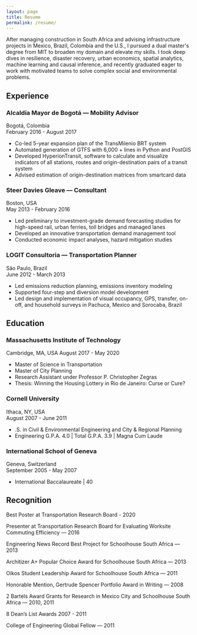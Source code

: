 ```yaml
---
layout: page
title: Resume
permalink: /resume/
---
```


After managing construction in South Africa and advising infrastructure projects in Mexico, Brazil, Colombia and the U.S., I pursued a dual master's degree from MIT to broaden my domain and elevate my skills. I took deep dives in resilience, disaster recovery, urban economics, spatial analytics, machine learning and causal inference, and recently graduated eager to work with motivated teams to solve complex social and environmental problems. 

## Experience

### Alcaldía Mayor de Bogotá — Mobility Advisor
Bogotá, Colombia  
February 2016 - August 2017  
- Co-led 5-year expansion plan of the TransMilenio BRT system
- Automated generation of GTFS with 6,000 + lines in Python and PostGIS
- Developed HyperionTransit, software to calculate and visualize indicators
of all stations, routes and origin-destination pairs of a transit system
- Advised estimation of origin-destination matrices from smartcard data

### Steer Davies Gleave — Consultant
Boston, USA  
May 2013 - February 2016  
- Led preliminary to investment-grade demand forecasting studies for
high-speed rail, urban ferries, toll bridges and managed lanes
- Developed an innovative transportation demand management tool
- Conducted economic impact analyses, hazard mitigation studies

### LOGIT Consultoria — Transportation Planner
São Paulo, Brazil  
June 2012 - March 2013  
- Led emissions reduction planning, emissions inventory modeling
- Supported four-step and diversion model development
- Led design and implementation of visual occupancy, GPS, transfer, on-off,
and household surveys in Pachuca, Mexico and Sorocaba, Brazil

## Education

### Massachusetts Institute of Technology
Cambridge, MA, USA
August 2017 - May 2020
- Master of Science in Transportation
- Master of City Planning
- Research Assistant under Professor P. Christopher Zegras
- Thesis: Winning the Housing Lottery in Rio de Janeiro: Curse or Cure?

### Cornell University
Ithaca, NY, USA  
August 2007 - June 2011  
- .S. in Civil & Environmental Engineering and City & Regional Planning
- Engineering G.P.A. 4.0 | Total G.P.A. 3.9 | Magna Cum Laude

### International School of Geneva
Geneva, Switzerland  
September 2005 - May 2007  
- International Baccalaureate | 40

## Recognition

Best Poster at Transportation Research Board - 2020

Presenter at Transportation Research Board for Evaluating Worksite Commuting Efficiency — 2016

Engineering News Record Best Project for Schoolhouse South Africa — 2013

Architizer A+ Popular Choice Award for Schoolhouse South Africa — 2013

Oikos Student Leadership Award for Schoolhouse South Africa — 2011

Honorable Mention, Gertrude Spencer Portfolio Award in Writing — 2008

2 Bartels Award Grants for Research in Mexico City and Schoolhouse South Africa — 2010, 2011

8 Dean’s List Awards 2007 - 2011

College of Engineering Global Fellow — 2011